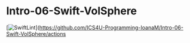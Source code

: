 # Intro-06-Swift-VolSphere
[![SwiftLint](https://github.com/ICS4U-Programming-IoanaM/Intro-06-Swift-VolSphere/workflows/SwiftLint/badge.svg)](https://github.com/ICS4U-Programming-IoanaM/Intro-06-Swift-VolSphere/actions
